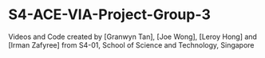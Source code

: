 # S4-ACE-VIA-Project-Group-3

Videos and Code created by [Granwyn Tan], [Joe Wong], [Leroy Hong] and [Irman Zafyree] from S4-01, School of Science and Technology, Singapore

